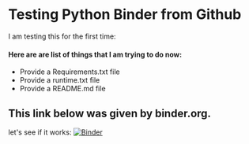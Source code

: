 # Testing Python Binder from Github

I am testing this for the first time:

#### Here are are list of things that I am trying to do now:
* Provide a Requirements.txt file
* Provide a runtime.txt file
* Provide a README.md file

## This link below was given by binder.org.
let's see if it works:
[![Binder](https://mybinder.org/badge_logo.svg)](https://mybinder.org/v2/gh/ssundarganesh/python/master?filepath=%2FNotebooks%2Findex.ipynb)
